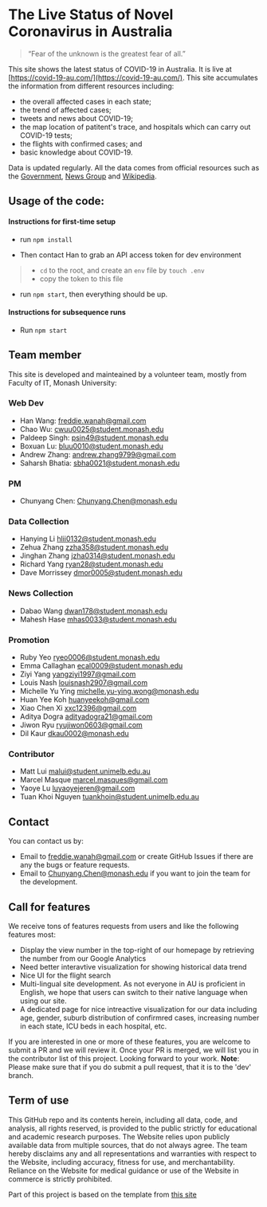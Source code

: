 # The Live Status of Novel Coronavirus in Australia

> “Fear of the unknown is the greatest fear of all.”

This site shows the latest status of COVID-19 in Australia. It is live at [https://covid-19-au.com/](https://covid-19-au.com/).
This site accumulates the information from different resources including:
* the overall affected cases in each state;
* the trend of affected cases;
* tweets and news about COVID-19;
* the map location of patitent's trace, and hospitals which can carry out COVID-19 tests;
* the flights with confirmed cases; and
* basic knowledge about COVID-19.


Data is updated regularly.
All the data comes from official resources such as the [Government](https://www.dhhs.vic.gov.au/), [News Group](https://www.theaustralian.com.au/) and [Wikipedia](https://www.wikipedia.org/).

## Usage of the code:
#### Instructions for first-time setup

- run `npm install`

- Then contact Han to grab an API access token for dev environment

> - `cd` to the root, and create an `env` file by `touch .env`
> - copy the token to this file

- run `npm start`, then everything should be up.

#### Instructions for subsequence runs

- Run `npm start`



## Team member
This site is developed and mainteained by a volunteer team, mostly from Faculty of IT, Monash University:

### Web Dev
* Han Wang: freddie.wanah@gmail.com
* Chao Wu:  cwuu0025@student.monash.edu 
* Paldeep Singh: psin49@student.monash.edu 
* Boxuan Lu: bluu0010@student.monash.edu
* Andrew Zhang: andrew.zhang9799@gmail.com
* Saharsh Bhatia: sbha0021@student.monash.edu

### PM
* Chunyang Chen: Chunyang.Chen@monash.edu

### Data Collection
* Hanying Li hlii0132@student.monash.edu
* Zehua Zhang zzha358@student.monash.edu
* Jinghan Zhang jzha0314@student.monash.edu
* Richard Yang ryan28@student.monash.edu
* Dave Morrissey dmor0005@student.monash.edu

### News Collection
* Dabao Wang dwan178@student.monash.edu
* Mahesh Hase mhas0033@student.monash.edu

### Promotion
* Ruby Yeo ryeo0006@student.monash.edu
* Emma Callaghan ecal0009@student.monash.edu
* Ziyi Yang	yangziyi1997@gmail.com
* Louis Nash	louisnash2907@gmail.com
* Michelle Yu Ying	michelle.yu-ying.wong@monash.edu
* Huan Yee Koh	huanyeekoh@gmail.com
* Xiao Chen Xi	xxc12396@gmail.com
* Aditya Dogra	adityadogra21@gmail.com
* Jiwon Ryu	ryujiwon0603@gmail.com
* Dil Kaur dkau0002@monash.edu

### Contributor
* Matt Lui malui@student.unimelb.edu.au
* Marcel Masque marcel.masques@gmail.com
* Yaoye Lu luyaoyejeren@gmail.com
* Tuan Khoi Nguyen tuankhoin@student.unimelb.edu.au


## Contact
You can contact us by:
* Email to freddie.wanah@gmail.com or create GitHub Issues if there are any the bugs or feature requests.
* Email to Chunyang.Chen@monash.edu if you want to join the team for the development.



## Call for features
We receive tons of features requests from users and like the following features most:
* Display the view number in the top-right of our homepage by retrieving the number from our Google Analytics
* Need better interavtive visualization for showing historical data trend
* Nice UI for the flight search 
* Multi-lingual site development. As not everyone in AU is proficient in English, we hope that users can switch to their native language when using our site.
* A dedicated page for nice intreactive visualization for our data including age, gender, suburb distribution of confirmred cases, increasing number in each state, ICU beds in each hospital, etc.

If you are interested in one or more of these features, you are welcome to submit a PR and we will review it.
Once your PR is merged, we will list you in the contributor list of this project.
Looking forward to your work. **Note**: Please make sure that if you do submit a pull request, that it is to the 'dev' branch.


## Term of use
This GitHub repo and its contents herein, including all data, code, and analysis, all rights reserved, is provided to the public strictly for educational and academic research purposes. The Website relies upon publicly available data from multiple sources, that do not always agree. The team hereby disclaims any and all representations and warranties with respect to the Website, including accuracy, fitness for use, and merchantability. Reliance on the Website for medical guidance or use of the Website in commerce is strictly prohibited.


Part of this project is based on the template from [this site](https://ncov.shanyue.tech/)
